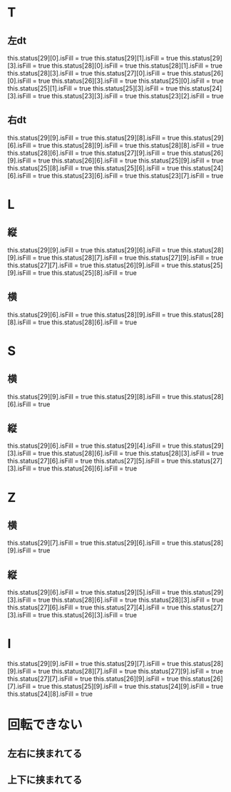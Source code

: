 # T
## 左dt
this.status[29][0].isFill = true
this.status[29][1].isFill = true
this.status[29][3].isFill = true
this.status[28][0].isFill = true
this.status[28][1].isFill = true
this.status[28][3].isFill = true
this.status[27][0].isFill = true
this.status[26][0].isFill = true
this.status[26][3].isFill = true
this.status[25][0].isFill = true
this.status[25][1].isFill = true
this.status[25][3].isFill = true
this.status[24][3].isFill = true
this.status[23][3].isFill = true
this.status[23][2].isFill = true

## 右dt
this.status[29][9].isFill = true
this.status[29][8].isFill = true
this.status[29][6].isFill = true
this.status[28][9].isFill = true
this.status[28][8].isFill = true
this.status[28][6].isFill = true
this.status[27][9].isFill = true
this.status[26][9].isFill = true
this.status[26][6].isFill = true
this.status[25][9].isFill = true
this.status[25][8].isFill = true
this.status[25][6].isFill = true
this.status[24][6].isFill = true
this.status[23][6].isFill = true
this.status[23][7].isFill = true

# L
## 縦
this.status[29][9].isFill = true
this.status[29][6].isFill = true
this.status[28][9].isFill = true
this.status[28][7].isFill = true
this.status[27][9].isFill = true
this.status[27][7].isFill = true
this.status[26][9].isFill = true
this.status[25][9].isFill = true
this.status[25][8].isFill = true

## 横
this.status[29][6].isFill = true
this.status[28][9].isFill = true
this.status[28][8].isFill = true
this.status[28][6].isFill = true

# S
## 横
this.status[29][9].isFill = true
this.status[29][8].isFill = true
this.status[28][6].isFill = true

## 縦
this.status[29][6].isFill = true
this.status[29][4].isFill = true
this.status[29][3].isFill = true
this.status[28][6].isFill = true
this.status[28][3].isFill = true
this.status[27][6].isFill = true
this.status[27][5].isFill = true
this.status[27][3].isFill = true
this.status[26][6].isFill = true

# Z
## 横
this.status[29][7].isFill = true
this.status[29][6].isFill = true
this.status[28][9].isFill = true

## 縦
this.status[29][6].isFill = true
this.status[29][5].isFill = true
this.status[29][3].isFill = true
this.status[28][6].isFill = true
this.status[28][3].isFill = true
this.status[27][6].isFill = true
this.status[27][4].isFill = true
this.status[27][3].isFill = true
this.status[26][3].isFill = true

# I
this.status[29][9].isFill = true
this.status[29][7].isFill = true
this.status[28][9].isFill = true
this.status[28][7].isFill = true
this.status[27][9].isFill = true
this.status[27][7].isFill = true
this.status[26][9].isFill = true
this.status[26][7].isFill = true
this.status[25][9].isFill = true
this.status[24][9].isFill = true
this.status[24][8].isFill = true


# 回転できない
## 左右に挟まれてる

## 上下に挟まれてる
